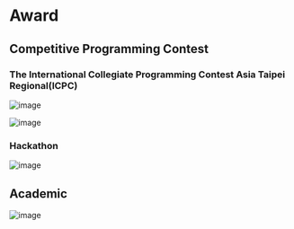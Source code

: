 # Award

## Competitive Programming Contest
### The International Collegiate Programming Contest Asia Taipei Regional(ICPC)
![image](https://user-images.githubusercontent.com/66879339/232228768-d8b96ff4-3421-45f0-ad32-9a0a872d15be.png)

![image](https://user-images.githubusercontent.com/66879339/232228780-d80a38bc-3e0a-4767-9edb-0f5597e0161e.png)

### Hackathon
![image](https://user-images.githubusercontent.com/66879339/232308337-cf10ca04-1e2e-4982-b0ef-b033fcb5c69e.png)

## Academic
![image](https://user-images.githubusercontent.com/66879339/233306026-8eef62d4-b6e3-43da-a893-bfe4750fcf62.png)
